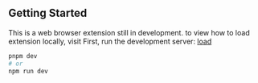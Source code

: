 
## Getting Started

This is a web browser extension still in development. 
to view how to load extension locally, visit 
First, run the development server: [load](https://developer.chrome.com/docs/extensions/get-started/tutorial/hello-world#load-unpacked)

```bash
pnpm dev
# or
npm run dev
```

```


